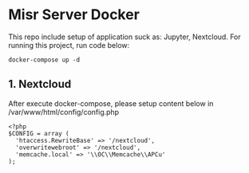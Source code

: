 # Misr Server Docker

This repo include setup of application suck as: Jupyter, Nextcloud. For running this project, run code below:
```
docker-compose up -d
```

## 1. Nextcloud

After execute docker-compose, please setup content below in /var/www/html/config/config.php
```
<?php
$CONFIG = array (
  'htaccess.RewriteBase' => '/nextcloud',
  'overwritewebroot' => '/nextcloud',
  'memcache.local' => '\\OC\\Memcache\\APCu'
);
```
